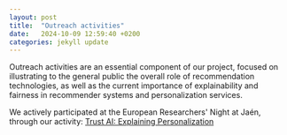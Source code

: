 ```yaml
---
layout: post
title:  "Outreach activities"
date:   2024-10-09 12:59:40 +0200
categories: jekyll update
---
```

Outreach activities are an essential component of our project, focused on illustrating to the general public the overall role of recommendation technologies, as well as the current importance of explainability and fairness in recommender systems and personalization services.


We actively participated at the European Researchers' Night at Jaén, through our activity: <a href="https://lanochedelosinvestigadores.fundaciondescubre.es/actividades/confia-en-la-inteligencia-artificial-explicando-la-personalizacion/"> Trust AI: Explaining Personalization </a>


